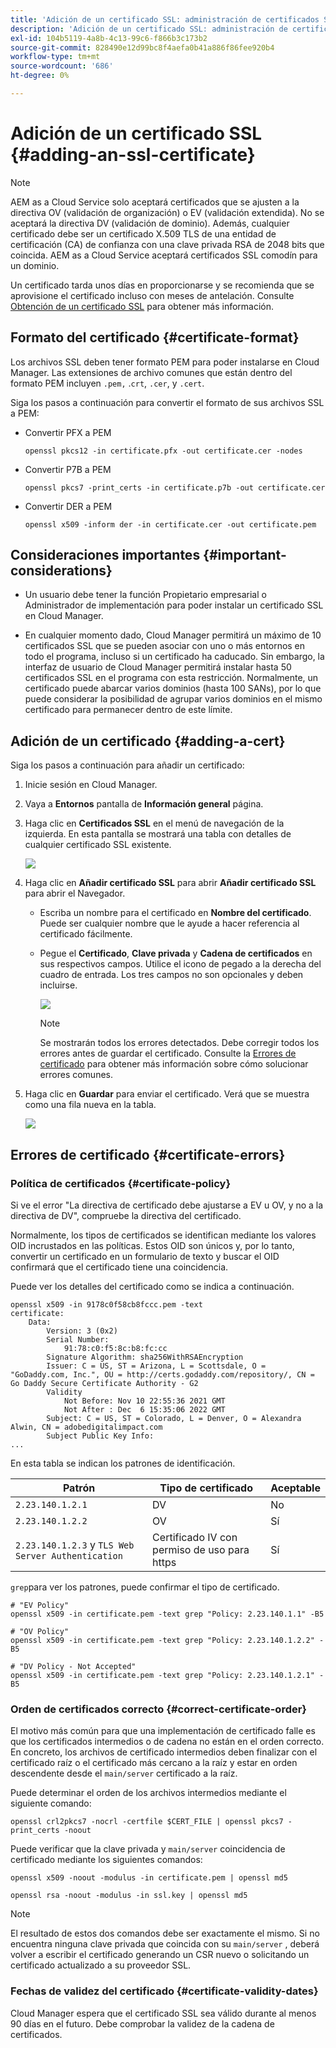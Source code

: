 ```yaml
---
title: 'Adición de un certificado SSL: administración de certificados SSL'
description: 'Adición de un certificado SSL: administración de certificados SSL'
exl-id: 104b5119-4a8b-4c13-99c6-f866b3c173b2
source-git-commit: 828490e12d99bc8f4aefa0b41a886f86fee920b4
workflow-type: tm+mt
source-wordcount: '686'
ht-degree: 0%

---
```


# Adición de un certificado SSL {#adding-an-ssl-certificate}

>[!NOTE]
>AEM as a Cloud Service solo aceptará certificados que se ajusten a la directiva OV (validación de organización) o EV (validación extendida). No se aceptará la directiva DV (validación de dominio). Además, cualquier certificado debe ser un certificado X.509 TLS de una entidad de certificación (CA) de confianza con una clave privada RSA de 2048 bits que coincida. AEM as a Cloud Service aceptará certificados SSL comodín para un dominio.

Un certificado tarda unos días en proporcionarse y se recomienda que se aprovisione el certificado incluso con meses de antelación. Consulte [Obtención de un certificado SSL](/help/implementing/cloud-manager/managing-ssl-certifications/get-ssl-certificate.md) para obtener más información.

## Formato del certificado {#certificate-format}

Los archivos SSL deben tener formato PEM para poder instalarse en Cloud Manager. Las extensiones de archivo comunes que están dentro del formato PEM incluyen `.pem,` .`crt`, `.cer`, y `.cert`.

Siga los pasos a continuación para convertir el formato de sus archivos SSL a PEM:

* Convertir PFX a PEM

   `openssl pkcs12 -in certificate.pfx -out certificate.cer -nodes`

* Convertir P7B a PEM

   `openssl pkcs7 -print_certs -in certificate.p7b -out certificate.cer`

* Convertir DER a PEM

   `openssl x509 -inform der -in certificate.cer -out certificate.pem`

## Consideraciones importantes {#important-considerations}

* Un usuario debe tener la función Propietario empresarial o Administrador de implementación para poder instalar un certificado SSL en Cloud Manager.

* En cualquier momento dado, Cloud Manager permitirá un máximo de 10 certificados SSL que se pueden asociar con uno o más entornos en todo el programa, incluso si un certificado ha caducado. Sin embargo, la interfaz de usuario de Cloud Manager permitirá instalar hasta 50 certificados SSL en el programa con esta restricción. Normalmente, un certificado puede abarcar varios dominios (hasta 100 SANs), por lo que puede considerar la posibilidad de agrupar varios dominios en el mismo certificado para permanecer dentro de este límite.


## Adición de un certificado {#adding-a-cert}

Siga los pasos a continuación para añadir un certificado:

1. Inicie sesión en Cloud Manager.
1. Vaya a **Entornos** pantalla de **Información general** página.
1. Haga clic en **Certificados SSL** en el menú de navegación de la izquierda. En esta pantalla se mostrará una tabla con detalles de cualquier certificado SSL existente.

   ![](/help/implementing/cloud-manager/assets/ssl/ssl-cert-1.png)

1. Haga clic en **Añadir certificado SSL** para abrir **Añadir certificado SSL** para abrir el Navegador.

   * Escriba un nombre para el certificado en **Nombre del certificado**. Puede ser cualquier nombre que le ayude a hacer referencia al certificado fácilmente.
   * Pegue el **Certificado**, **Clave privada** y **Cadena de certificados** en sus respectivos campos. Utilice el icono de pegado a la derecha del cuadro de entrada.
Los tres campos no son opcionales y deben incluirse.

      ![](/help/implementing/cloud-manager/assets/ssl/ssl-cert-02.png)


      >[!NOTE]
      >Se mostrarán todos los errores detectados. Debe corregir todos los errores antes de guardar el certificado. Consulte la [Errores de certificado](#certificate-errors) para obtener más información sobre cómo solucionar errores comunes.

1. Haga clic en **Guardar** para enviar el certificado. Verá que se muestra como una fila nueva en la tabla.

   ![](/help/implementing/cloud-manager/assets/ssl/ssl-cert-3.png)

## Errores de certificado {#certificate-errors}

### Política de certificados {#certificate-policy}

Si ve el error &quot;La directiva de certificado debe ajustarse a EV u OV, y no a la directiva de DV&quot;, compruebe la directiva del certificado.

Normalmente, los tipos de certificados se identifican mediante los valores OID incrustados en las políticas. Estos OID son únicos y, por lo tanto, convertir un certificado en un formulario de texto y buscar el OID confirmará que el certificado tiene una coincidencia.

Puede ver los detalles del certificado como se indica a continuación.

```text
openssl x509 -in 9178c0f58cb8fccc.pem -text
certificate:
    Data:
        Version: 3 (0x2)
        Serial Number:
            91:78:c0:f5:8c:b8:fc:cc
        Signature Algorithm: sha256WithRSAEncryption
        Issuer: C = US, ST = Arizona, L = Scottsdale, O = "GoDaddy.com, Inc.", OU = http://certs.godaddy.com/repository/, CN = Go Daddy Secure Certificate Authority - G2
        Validity
            Not Before: Nov 10 22:55:36 2021 GMT
            Not After : Dec  6 15:35:06 2022 GMT
        Subject: C = US, ST = Colorado, L = Denver, O = Alexandra Alwin, CN = adobedigitalimpact.com
        Subject Public Key Info:
...
```

En esta tabla se indican los patrones de identificación.

| Patrón | Tipo de certificado | Aceptable |
|---|---|---|
| `2.23.140.1.2.1` | DV | No |
| `2.23.140.1.2.2` | OV | Sí |
| `2.23.140.1.2.3` y `TLS Web Server Authentication` | Certificado IV con permiso de uso para https | Sí |

`grep`para ver los patrones, puede confirmar el tipo de certificado.

```shell
# "EV Policy"
openssl x509 -in certificate.pem -text grep "Policy: 2.23.140.1.1" -B5

# "OV Policy"
openssl x509 -in certificate.pem -text grep "Policy: 2.23.140.1.2.2" -B5

# "DV Policy - Not Accepted"
openssl x509 -in certificate.pem -text grep "Policy: 2.23.140.1.2.1" -B5
```

### Orden de certificados correcto {#correct-certificate-order}

El motivo más común para que una implementación de certificado falle es que los certificados intermedios o de cadena no están en el orden correcto. En concreto, los archivos de certificado intermedios deben finalizar con el certificado raíz o el certificado más cercano a la raíz y estar en orden descendente desde el `main/server` certificado a la raíz.

Puede determinar el orden de los archivos intermedios mediante el siguiente comando:

`openssl crl2pkcs7 -nocrl -certfile $CERT_FILE | openssl pkcs7 -print_certs -noout`

Puede verificar que la clave privada y `main/server` coincidencia de certificado mediante los siguientes comandos:

`openssl x509 -noout -modulus -in certificate.pem | openssl md5`

`openssl rsa -noout -modulus -in ssl.key | openssl md5`

>[!NOTE]
>El resultado de estos dos comandos debe ser exactamente el mismo. Si no encuentra ninguna clave privada que coincida con su `main/server` , deberá volver a escribir el certificado generando un CSR nuevo o solicitando un certificado actualizado a su proveedor SSL.

### Fechas de validez del certificado {#certificate-validity-dates}

Cloud Manager espera que el certificado SSL sea válido durante al menos 90 días en el futuro. Debe comprobar la validez de la cadena de certificados.
